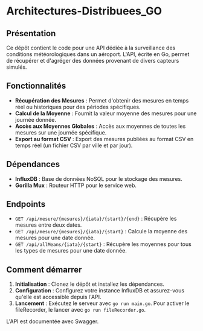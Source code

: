 # Architectures-Distribuees_GO

## Présentation
Ce dépôt contient le code pour une API dédiée à la surveillance des conditions météorologiques dans un aéroport. L'API, écrite en Go, permet de récupérer et d'agréger des données provenant de divers capteurs simulés.

## Fonctionnalités
- **Récupération des Mesures** : Permet d'obtenir des mesures en temps réel ou historiques pour des périodes spécifiques.
- **Calcul de la Moyenne** : Fournit la valeur moyenne des mesures pour une journée donnée.
- **Accès aux Moyennes Globales** : Accès aux moyennes de toutes les mesures sur une journée spécifique.
- **Export au format CSV** : Export des mesures publiées au format CSV en temps réel (un fichier CSV par ville et par jour).

## Dépendances
- **InfluxDB** : Base de données NoSQL pour le stockage des mesures.
- **Gorilla Mux** : Routeur HTTP pour le service web.

## Endpoints
- `GET /api/mesure/{mesures}/{iata}/{start}/{end}` : Récupère les mesures entre deux dates.
- `GET /api/mesure/{mesures}/{iata}/{start}` : Calcule la moyenne des mesures pour une date donnée.
- `GET /api/allMeans/{iata}/{start}` : Récupère les moyennes pour tous les types de mesures pour une date donnée.

## Comment démarrer
1. **Initialisation** : Clonez le dépôt et installez les dépendances.
2. **Configuration** : Configurez votre instance InfluxDB et assurez-vous qu'elle est accessible depuis l'API.
3. **Lancement** : Exécutez le serveur avec `go run main.go`. Pour activer le fileRecorder, le lancer avec `go run fileRecorder.go`.

L'API est documentée avec Swagger.
